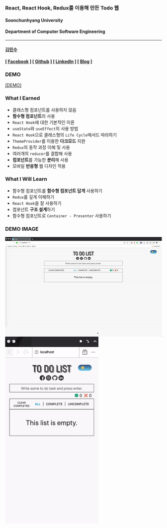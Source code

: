 ### React, React Hook, Redux를 이용해 만든 Todo 웹

#### Soonchunhyang University<br/>

#### Department of Computer Software Engineering

---

#### [김민수](https://github.com/alstn2468)

#### [ [Facebook](https://www.facebook.com/profile.php?id=100003769223078) ] [ [Github](https://github.com/alstn2468) ] [ [LinkedIn](https://www.linkedin.com/in/minsu-kim-336289160/) ] [ [Blog](https://alstn2468.github.io/) ]<br/>

### DEMO

[[DEMO]](https://alstn2468.github.io/Redux_ToDo_Web/)

### What I Earned

-   클래스형 컴포넌트를 사용하지 않음
-   **함수형 컴포넌트**의 사용
-   `React Hook`에 대한 기본적인 이론
-   `useState`와 `useEffect`의 사용 방법
-   `React Hook`으로 클래스형의 `Life Cycle`매서드 따라하기
-   `ThemeProvider`를 이용한 **다크모드** 지원
-   `Redux`의 동작 과정 이해 및 사용
-   여러개의 `reducer`를 결합해 사용
-   **컴포넌트**를 가능한 **분리**해 사용
-   모바일 **반응형** 웹 디자인 적용

### What I Will Learn

-   함수형 컴포넌트를 **함수형 컴포넌트 답게** 사용하기
-   `Redux`를 깊게 이해하기
-   `React Hook`을 잘 사용하기
-   컴포넌트 **구조 설계**하기
-   함수형 컴포넌트로 `Container - Presenter` 사용하기

### DEMO IMAGE

<img align="left" src="/DEMO/todo_pc.gif" width="600" height="auto" alt="PC DARK MODE DEMO"><br>
<img align="left" src="/DEMO/todo_mobile.gif" width="300" height="auto" alt="MOBILE WHITE MODE DEMO"><br>
